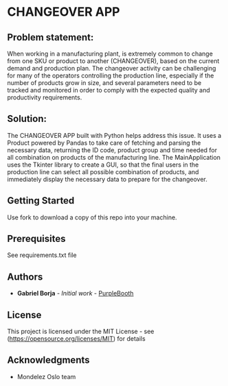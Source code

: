 # CHANGEOVER APP

## **Problem statement**:
When working in a manufacturing plant, is extremely common to change from one SKU or product to another (CHANGEOVER), based on the current demand and production plan. The changeover activity can be challenging for many of the operators controlling the production line, especially if the number of products grow in size, and several parameters need to be tracked and monitored in order to comply with the expected quality and productivity requirements.

## **Solution**:
The CHANGEOVER APP built with Python helps address this issue. It uses a Product <class> powered by Pandas to take care of fetching and parsing the necessary data, returning the ID code, product group and time needed for all combination on products of the manufacturing line. The MainApplication <class> uses the Tkinter library to create a GUI, so that the final users in the production line can select all possible combination of products, and immediately display the necessary data to prepare for the changeover.

## **Getting Started**

Use fork to download a copy of this repo into your machine.

## **Prerequisites**

See requirements.txt file

## **Authors**

* **Gabriel Borja** - *Initial work* - [PurpleBooth](https://github.com/gabrielborja)

## **License**

This project is licensed under the MIT License - see (https://opensource.org/licenses/MIT) for details

## Acknowledgments

* Mondelez Oslo team